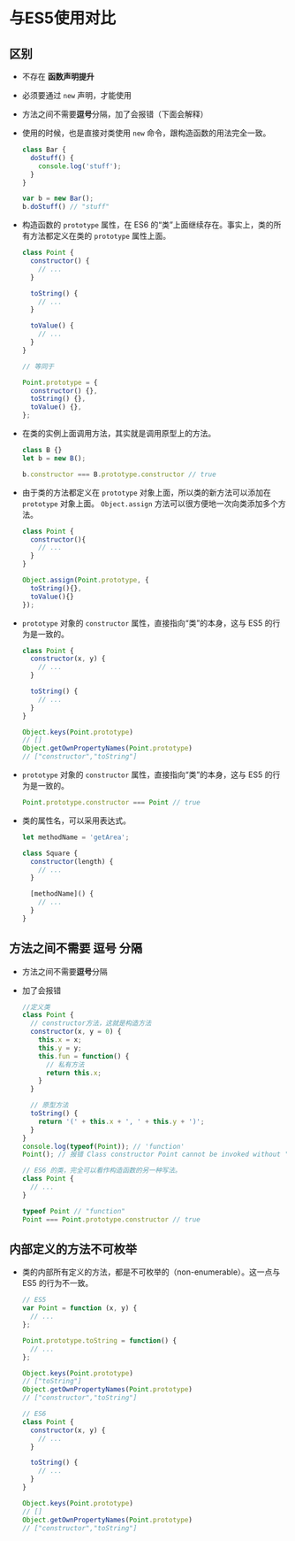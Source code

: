 # 与ES5使用对比

## 区别

*   不存在 **函数声明提升**

*   必须要通过 `new` 声明，才能使用

*   方法之间不需要**逗号**分隔，加了会报错（下面会解释）

*   使用的时候，也是直接对类使用 `new` 命令，跟构造函数的用法完全一致。

    ```javascript
    class Bar {
      doStuff() {
        console.log('stuff');
      }
    }

    var b = new Bar();
    b.doStuff() // "stuff"
    ```

*   构造函数的 `prototype` 属性，在 ES6 的“类”上面继续存在。事实上，类的所有方法都定义在类的 `prototype` 属性上面。

    ```javascript
    class Point {
      constructor() {
        // ...
      }

      toString() {
        // ...
      }

      toValue() {
        // ...
      }
    }

    // 等同于

    Point.prototype = {
      constructor() {},
      toString() {},
      toValue() {},
    };
    ```

*   在类的实例上面调用方法，其实就是调用原型上的方法。

    ```javascript
    class B {}
    let b = new B();

    b.constructor === B.prototype.constructor // true
    ```

*   由于类的方法都定义在 `prototype` 对象上面，所以类的新方法可以添加在 `prototype` 对象上面。 `Object.assign` 方法可以很方便地一次向类添加多个方法。

    ```javascript
    class Point {
      constructor(){
        // ...
      }
    }

    Object.assign(Point.prototype, {
      toString(){},
      toValue(){}
    });
    ```

*   `prototype` 对象的 `constructor` 属性，直接指向“类”的本身，这与 ES5 的行为是一致的。

    ```javascript
    class Point {
      constructor(x, y) {
        // ...
      }

      toString() {
        // ...
      }
    }

    Object.keys(Point.prototype)
    // []
    Object.getOwnPropertyNames(Point.prototype)
    // ["constructor","toString"]
    ```

*   `prototype` 对象的 `constructor` 属性，直接指向“类”的本身，这与 ES5 的行为是一致的。

    ```javascript
    Point.prototype.constructor === Point // true
    ```

*   类的属性名，可以采用表达式。

    ```javascript
    let methodName = 'getArea';

    class Square {
      constructor(length) {
        // ...
      }

      [methodName]() {
        // ...
      }
    }
    ```

## 方法之间不需要 逗号 分隔

*   方法之间不需要**逗号**分隔

*   加了会报错

    ```javascript
    //定义类
    class Point {
      // constructor方法，这就是构造方法
      constructor(x, y = 0) {
        this.x = x;
        this.y = y;
        this.fun = function() {
          // 私有方法
          return this.x;
        }
      }

      // 原型方法
      toString() {
        return '(' + this.x + ', ' + this.y + ')';
      }
    }
    console.log(typeof(Point)); // 'function'
    Point(); // 报错 Class constructor Point cannot be invoked without 'new'
    ```

    ```javascript
    // ES6 的类，完全可以看作构造函数的另一种写法。
    class Point {
      // ...
    }

    typeof Point // "function"
    Point === Point.prototype.constructor // true
    ```

## 内部定义的方法不可枚举

*   类的内部所有定义的方法，都是不可枚举的（non-enumerable）。这一点与 ES5 的行为不一致。

    ```javascript
    // ES5
    var Point = function (x, y) {
      // ...
    };

    Point.prototype.toString = function() {
      // ...
    };

    Object.keys(Point.prototype)
    // ["toString"]
    Object.getOwnPropertyNames(Point.prototype)
    // ["constructor","toString"]
    ```

    ```javascript
    // ES6
    class Point {
      constructor(x, y) {
        // ...
      }

      toString() {
        // ...
      }
    }

    Object.keys(Point.prototype)
    // []
    Object.getOwnPropertyNames(Point.prototype)
    // ["constructor","toString"]
    ```

